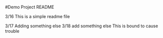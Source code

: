 #Demo Project README

3/16 This is a simple readme file

3/17 Adding something else
3/18 add something else
This is bound to cause trouble
